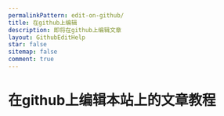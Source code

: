 ```yaml
---
permalinkPattern: edit-on-github/
title: 在github上编辑
description: 即将在github上编辑文章
layout: GithubEditHelp
star: false
sitemap: false
comment: true
---
```


# 在github上编辑本站上的文章教程